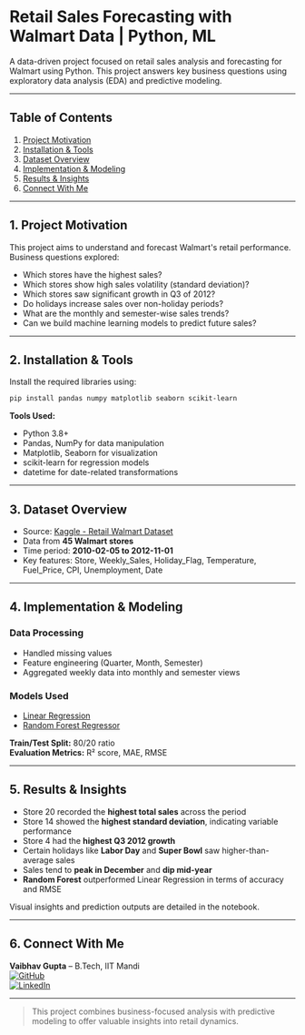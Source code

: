 
# Retail Sales Forecasting with Walmart Data | Python, ML

A data-driven project focused on retail sales analysis and forecasting for Walmart using Python. This project answers key business questions using exploratory data analysis (EDA) and predictive modeling.

---

## Table of Contents
1. [Project Motivation](#motivation)
2. [Installation & Tools](#installation)
3. [Dataset Overview](#dataset)
4. [Implementation & Modeling](#implementation)
5. [Results & Insights](#results)
6. [Connect With Me](#connect)

---

## 1. Project Motivation <a name="motivation"></a>

This project aims to understand and forecast Walmart's retail performance. Business questions explored:

- Which stores have the highest sales?
- Which stores show high sales volatility (standard deviation)?
- Which stores saw significant growth in Q3 of 2012?
- Do holidays increase sales over non-holiday periods?
- What are the monthly and semester-wise sales trends?
- Can we build machine learning models to predict future sales?

---

## 2. Installation & Tools <a name="installation"></a>

Install the required libraries using:

```bash
pip install pandas numpy matplotlib seaborn scikit-learn
```

**Tools Used:**
- Python 3.8+
- Pandas, NumPy for data manipulation  
- Matplotlib, Seaborn for visualization  
- scikit-learn for regression models  
- datetime for date-related transformations

---

## 3. Dataset Overview <a name="dataset"></a>

- Source: [Kaggle - Retail Walmart Dataset](https://www.kaggle.com/aditya6196/retail-analysis-with-walmart-data)  
- Data from **45 Walmart stores**
- Time period: **2010-02-05 to 2012-11-01**
- Key features: Store, Weekly_Sales, Holiday_Flag, Temperature, Fuel_Price, CPI, Unemployment, Date

---

## 4. Implementation & Modeling <a name="implementation"></a>

### Data Processing
- Handled missing values  
- Feature engineering (Quarter, Month, Semester)  
- Aggregated weekly data into monthly and semester views  

### Models Used
- [Linear Regression](https://scikit-learn.org/stable/modules/generated/sklearn.linear_model.LinearRegression.html)  
- [Random Forest Regressor](https://scikit-learn.org/stable/modules/generated/sklearn.ensemble.RandomForestRegressor.html)  

**Train/Test Split:** 80/20 ratio  
**Evaluation Metrics:** R² score, MAE, RMSE

---

## 5. Results & Insights <a name="results"></a>

- Store 20 recorded the **highest total sales** across the period  
- Store 14 showed the **highest standard deviation**, indicating variable performance  
- Store 4 had the **highest Q3 2012 growth**  
- Certain holidays like **Labor Day** and **Super Bowl** saw higher-than-average sales  
- Sales tend to **peak in December** and **dip mid-year**  
- **Random Forest** outperformed Linear Regression in terms of accuracy and RMSE

Visual insights and prediction outputs are detailed in the notebook.

---

## 6. Connect With Me <a name="connect"></a>

**Vaibhav Gupta** – B.Tech, IIT Mandi  
[![GitHub](https://img.shields.io/badge/GitHub-vaibhav230104-black?logo=github)](https://github.com/vaibhav230104)  
[![LinkedIn](https://img.shields.io/badge/LinkedIn-Connect-blue?logo=linkedin)](https://www.linkedin.com/in/vaibhav-gupta-b6603025b/)

---

> This project combines business-focused analysis with predictive modeling to offer valuable insights into retail dynamics.

